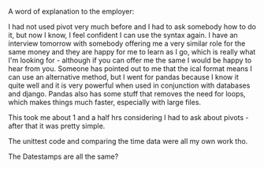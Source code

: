 A word of explanation to the employer:

I had not used pivot very much before and I had to ask somebody how to do it, but now I know, I feel confident I can use the syntax again. I have an interview tomorrow with somebody offering me a very similar role for the same money and they are happy for me to learn as I go, which is really what I'm looking for - although if you can offer me the same I would be happy to hear from you. Someone has pointed out to me that the ical format means I can use an alternative method, but I went for pandas because I know it quite well and it is very powerful when used in conjunction with databases and django. Pandas also has some stuff that removes the need for loops, which makes things much faster, especially with large files.

This took me about 1 and a half hrs considering I had to ask about pivots - after that it was pretty simple.

The unittest code and comparing the time data were all my own work tho.

The Datestamps are all the same?
